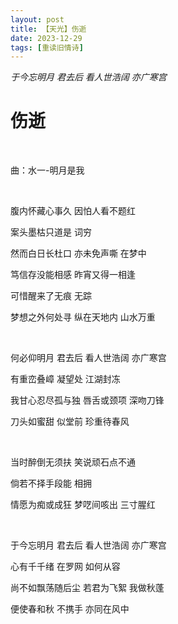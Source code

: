 ```yaml
---
layout: post
title: 【天光】伤逝
date: 2023-12-29
tags: [重读旧情诗]
---
```


*于今忘明月 君去后 看人世浩阔 亦广寒宫*

# 伤逝

<br>

曲：水一-明月是我

<br>

腹内怀藏心事久 因怕人看不题红

案头墨枯只道是 词穷

然而白日长杜口 亦未免声嘶 在梦中

笃信存没能相感 昨宵又得一相逢

可惜醒来了无痕 无踪

梦想之外何处寻 纵在天地内 山水万重

<br>

何必仰明月 君去后 看人世浩阔 亦广寒宫

有重峦叠嶂 凝望处 江湖封冻

我甘心忍尽孤与独 唇舌或颈项 深吻刀锋

刀头如蜜甜 似堂前 珍重待春风

<br>

当时醉倒无须扶 笑说顽石点不通

倘若不择手段能 相拥

情愿为痴或成狂 梦呓间咳出 三寸腥红

<br>

于今忘明月 君去后 看人世浩阔 亦广寒宫

心有千千绪 在罗网 如何从容

尚不如飘荡随后尘 若君为飞絮 我做秋蓬

便使春和秋 不携手 亦同在风中

<br>

<br>